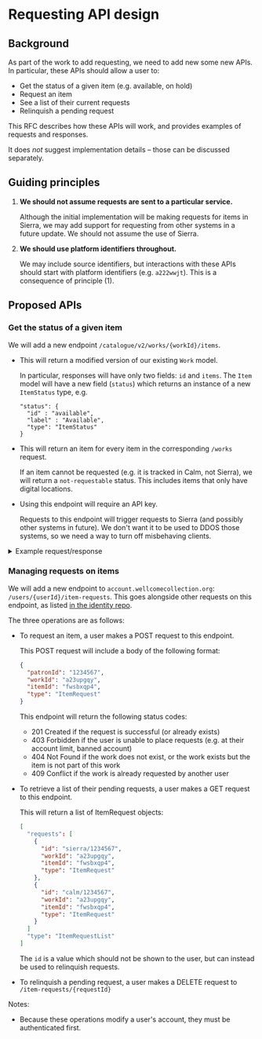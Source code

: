 # Requesting API design

## Background

As part of the work to add requesting, we need to add new some new APIs.
In particular, these APIs should allow a user to:

-   Get the status of a given item (e.g. available, on hold)
-   Request an item
-   See a list of their current requests
-   Relinquish a pending request

This RFC describes how these APIs will work, and provides examples of requests and responses.

It does *not* suggest implementation details – those can be discussed separately.



## Guiding principles

1.  **We should not assume requests are sent to a particular service.**

    Although the initial implementation will be making requests for items in Sierra, we may add support for requesting from other systems in a future update.
    We should not assume the use of Sierra.

2.  **We should use platform identifiers throughout.**

    We may include source identifiers, but interactions with these APIs should start with platform identifiers (e.g. `a222wwjt`).
    This is a consequence of principle (1).



## Proposed APIs

### Get the status of a given item

We will add a new endpoint `/catalogue/v2/works/{workId}/items`.

-   This will return a modified version of our existing `Work` model.

    In particular, responses will have only two fields: `id` and `items`.
    The `Item` model will have a new field (`status`) which returns an instance of a new `ItemStatus` type, e.g.

    ```
    "status": {
      "id" : "available",
      "label" : "Available",
      "type": "ItemStatus"
    }
    ```

-   This will return an item for every item in the corresponding `/works` request.

    If an item cannot be requested (e.g. it is tracked in Calm, not Sierra), we will return a `not-requestable` status.
    This includes items that only have digital locations.

-   Using this endpoint will require an API key.

    Requests to this endpoint will trigger requests to Sierra (and possibly other systems in future).
    We don't want it to be used to DDOS those systems, so we need a way to turn off misbehaving clients.

<details>
<summary>Example request/response</summary>

```http
GET /catalogue/v2/works/a23upgqy/items
{
  "id": "a23upgqy",
  "items": [
    {
      "id": "zv4gvvq8",
      "locations": [
        {
          "locationType": {
            "id": "closed-stores",
            "label": "Closed stores",
            "type": "LocationType"
          },
          "label": "Closed stores",
          "shelfmark": "Pat. vol. 157",
          "accessConditions": [],
          "type": "PhysicalLocation"
        }
      ],
      "status": {
        "id" : "available",
        "label" : "Available",
        "type": "ItemStatus"
      },
      "type": "Item"
    },
    {
      "id": "fwsbxqp4",
      "locations": [
        {
          "locationType": {
            "id": "closed-stores",
            "label": "Closed stores",
            "type": "LocationType"
          },
          "label": "Closed stores",
          "shelfmark": "Pat. vol. 157:30",
          "accessConditions": [],
          "type": "PhysicalLocation"
        }
      ],
      "status": {
        "id" : "not-requestable",
        "label" : "Not requestable",
        "type": "ItemStatus"
      },
      "type": "Item"
    },
    {
      "locations": [
        {
          "locationType": {
            "id": "iiif-presentation",
            "label": "IIIF Presentation API",
            "type": "LocationType"
          },
          "url": "https://wellcomelibrary.org/iiif/b30758762/manifest",
          "license": {
            "id": "pdm",
            "label": "Public Domain Mark",
            "url": "https://creativecommons.org/share-your-work/public-domain/pdm/",
            "type": "License"
          },
          "accessConditions": [
            {
              "status": {
                "id": "open",
                "label": "Open",
                "type": "AccessStatus"
              },
              "type": "AccessCondition"
            }
          ],
          "type": "DigitalLocation"
        }
      ],
      "status": {
        "id" : "not-requestable",
        "label" : "Not requestable",
        "type": "ItemStatus"
      },
      "type": "Item"
    }
  ],
  "type": "Work",
  "@context": "https://api.wellcomecollection.org/catalogue/v2/context.json"
}
```

</details>


### Managing requests on items

We will add a new endpoint to `account.wellcomecollection.org`: `/users/{userId}/item-requests`.
This goes alongside other requests on this endpoint, as listed [in the identity repo](https://github.com/wellcomecollection/identity/blob/0de73ee41a332eb24ee0b4e2d37bc95e0282255f/packages/apps/api-authorizer/src/index.ts#L164-L211).

The three operations are as follows:

-   To request an item, a user makes a POST request to this endpoint.

    This POST request will include a body of the following format:

    ```json
    {
      "patronId": "1234567",
      "workId": "a23upgqy",
      "itemId": "fwsbxqp4",
      "type": "ItemRequest"
    }
    ```

    This endpoint will return the following status codes:

    -   201 Created if the request is successful (or already exists)
    -   403 Forbidden if the user is unable to place requests (e.g. at their account limit, banned account)
    -   404 Not Found if the work does not exist, or the work exists but the item is not part of this work
    -   409 Conflict if the work is already requested by another user

-   To retrieve a list of their pending requests, a user makes a GET request to this endpoint.

    This will return a list of ItemRequest objects:

    ```json
    [
      "requests": [
        {
          "id": "sierra/1234567",
          "workId": "a23upgqy",
          "itemId": "fwsbxqp4",
          "type": "ItemRequest"
        },
        {
          "id": "calm/1234567",
          "workId": "a23upgqy",
          "itemId": "fwsbxqp4",
          "type": "ItemRequest"
        }
      ]
      "type": "ItemRequestList"
    ]
    ```

    The `id` is a value which should not be shown to the user, but can instead be used to relinquish requests.

-   To relinquish a pending request, a user makes a DELETE request to `/item-requests/{requestId}`

Notes:

-   Because these operations modify a user's account, they must be authenticated first.
